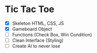 # Tic Tac Toe

- [x] Skeleton HTML, CSS, JS
- [x] Gameboard Object
- [ ] Functions (Check Box, Win Condition)
- [ ] Clean Interface (Styling)
- [ ] Create AI to never lose
